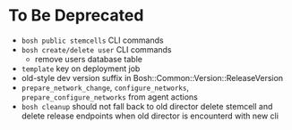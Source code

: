 # To Be Deprecated

- `bosh public stemcells` CLI commands
- `bosh create/delete user` CLI commands
  - remove users database table
- `template` key on deployment job
- old-style dev version suffix in Bosh::Common::Version::ReleaseVersion
- `prepare_network_change`, `configure_networks`, `prepare_configure_networks` from agent actions
- `bosh cleanup` should not fall back to old director delete stemcell and delete release endpoints when old director is encounterd with new cli
